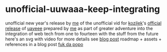unofficial-uuwaaa-keep-integrating
==================================

unofficial new year's release by [me](http://rafszul.github.io/2014/12/05/1st/) of the unofficial vid for [kozilek](https://soundcloud.com/kozilek)'s [official release](https://soundcloud.com/havingfunwithrecords) of [uaveee](https://soundcloud.com/havingfunwithrecords/kozilek-uuwaa) prepared by [me](http://codepen.io/rafszul/) as part of greater adventure into the integration of web tech from one to fourteen with the stuff from the future  here's an svg with video  for more details see [blog post](http://codepen.io/rafszul/syntax-error/unofficial-uuwaaa-keep-integrating)  roadmap + assets + references in a blog post [fuk da popo](http://codepen.io/rafszul/syntax-error/fuk-da-popo)
